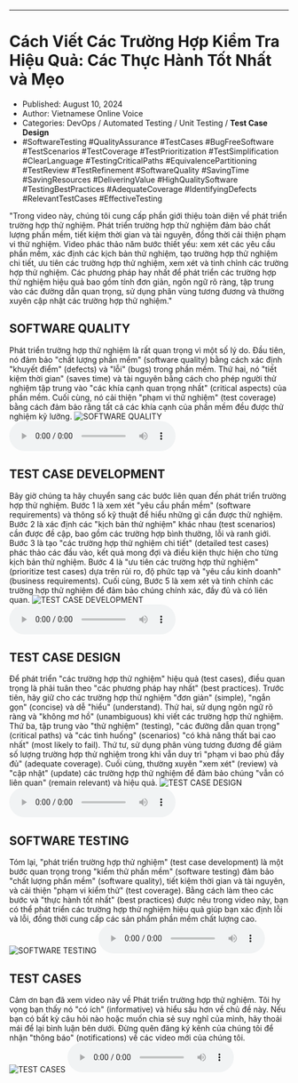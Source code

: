 
---

# Cách Viết Các Trường Hợp Kiểm Tra Hiệu Quả: Các Thực Hành Tốt Nhất và Mẹo

- Published: August 10, 2024
- Author: Vietnamese Online Voice
- Categories: DevOps / Automated Testing / Unit Testing / **Test Case Design**
- #SoftwareTesting #QualityAssurance #TestCases #BugFreeSoftware #TestScenarios #TestCoverage #TestPrioritization #TestSimplification #ClearLanguage #TestingCriticalPaths #EquivalencePartitioning #TestReview #TestRefinement #SoftwareQuality #SavingTime #SavingResources #DeliveringValue #HighQualitySoftware #TestingBestPractices #AdequateCoverage #IdentifyingDefects #RelevantTestCases #EffectiveTesting

"Trong video này, chúng tôi cung cấp phần giới thiệu toàn diện về phát triển trường hợp thử nghiệm. Phát triển trường hợp thử nghiệm đảm bảo chất lượng phần mềm, tiết kiệm thời gian và tài nguyên, đồng thời cải thiện phạm vi thử nghiệm. Video phác thảo năm bước thiết yếu: xem xét các yêu cầu phần mềm, xác định các kịch bản thử nghiệm, tạo trường hợp thử nghiệm chi tiết, ưu tiên các trường hợp thử nghiệm, xem xét và tinh chỉnh các trường hợp thử nghiệm. Các phương pháp hay nhất để phát triển các trường hợp thử nghiệm hiệu quả bao gồm tính đơn giản, ngôn ngữ rõ ràng, tập trung vào các đường dẫn quan trọng, sử dụng phân vùng tương đương và thường xuyên cập nhật các trường hợp thử nghiệm."


## SOFTWARE QUALITY

Phát triển trường hợp thử nghiệm là rất quan trọng vì một số lý do. Đầu tiên, nó đảm bảo "chất lượng phần mềm" (software quality) bằng cách xác định "khuyết điểm" (defects) và "lỗi" (bugs) trong phần mềm. Thứ hai, nó "tiết kiệm thời gian" (saves time) và tài nguyên bằng cách cho phép người thử nghiệm tập trung vào "các khía cạnh quan trọng nhất" (critical aspects) của phần mềm. Cuối cùng, nó cải thiện "phạm vi thử nghiệm" (test coverage) bằng cách đảm bảo rằng tất cả các khía cạnh của phần mềm đều được thử nghiệm kỹ lưỡng.
![SOFTWARE QUALITY](https://http-archiver-apis-production-80.schnworks.com/storage/images/transitions/2024-08-10/transition--37659235738-Montserrat-Thin-7B1FA2.jpg)
<audio controls>
    <source src="https://http-archiver-apis-production-80.schnworks.com/storage/storage/audio/file-2949716134.mp3" type="audio/mpeg">
</audio>



## TEST CASE DEVELOPMENT

Bây giờ chúng ta hãy chuyển sang các bước liên quan đến phát triển trường hợp thử nghiệm. Bước 1 là xem xét "yêu cầu phần mềm" (software requirements) và thông số kỹ thuật để hiểu những gì cần được thử nghiệm. Bước 2 là xác định các "kịch bản thử nghiệm" khác nhau (test scenarios) cần được đề cập, bao gồm các trường hợp bình thường, lỗi và ranh giới. Bước 3 là tạo "các trường hợp thử nghiệm chi tiết" (detailed test cases) phác thảo các đầu vào, kết quả mong đợi và điều kiện thực hiện cho từng kịch bản thử nghiệm. Bước 4 là "ưu tiên các trường hợp thử nghiệm" (prioritize test cases) dựa trên rủi ro, độ phức tạp và "yêu cầu kinh doanh" (business requirements). Cuối cùng, Bước 5 là xem xét và tinh chỉnh các trường hợp thử nghiệm để đảm bảo chúng chính xác, đầy đủ và có liên quan.
![TEST CASE DEVELOPMENT](https://http-archiver-apis-production-80.schnworks.com/storage/images/transitions/2024-08-10/transition-43161473513-Montserrat-SemiBold-512DA8.jpg)
<audio controls>
    <source src="https://http-archiver-apis-production-80.schnworks.com/storage/storage/audio/file-12792607618.mp3" type="audio/mpeg">
</audio>



## TEST CASE DESIGN

Để phát triển "các trường hợp thử nghiệm" hiệu quả (test cases), điều quan trọng là phải tuân theo "các phương pháp hay nhất" (best practices). Trước tiên, hãy giữ cho các trường hợp thử nghiệm "đơn giản" (simple), "ngắn gọn" (concise) và dễ "hiểu" (understand). Thứ hai, sử dụng ngôn ngữ rõ ràng và "không mơ hồ" (unambiguous) khi viết các trường hợp thử nghiệm. Thứ ba, tập trung vào "thử nghiệm" (testing), "các đường dẫn quan trọng" (critical paths) và "các tình huống" (scenarios) "có khả năng thất bại cao nhất" (most likely to fail). Thứ tư, sử dụng phân vùng tương đương để giảm số lượng trường hợp thử nghiệm trong khi vẫn duy trì "phạm vi bao phủ đầy đủ" (adequate coverage). Cuối cùng, thường xuyên "xem xét" (review) và "cập nhật" (update) các trường hợp thử nghiệm để đảm bảo chúng "vẫn có liên quan" (remain relevant) và hiệu quả.
![TEST CASE DESIGN](https://http-archiver-apis-production-80.schnworks.com/storage/images/transitions/2024-08-10/transition--9552732638-Montserrat-ExtraBold-4A148C.jpg)
<audio controls>
    <source src="https://http-archiver-apis-production-80.schnworks.com/storage/storage/audio/file-14233375675.mp3" type="audio/mpeg">
</audio>



## SOFTWARE TESTING

Tóm lại, "phát triển trường hợp thử nghiệm" (test case development) là một bước quan trọng trong "kiểm thử phần mềm" (software testing) đảm bảo "chất lượng phần mềm" (software quality), tiết kiệm thời gian và tài nguyên, và cải thiện "phạm vi kiểm thử" (test coverage). Bằng cách làm theo các bước và "thực hành tốt nhất" (best practices) được nêu trong video này, bạn có thể phát triển các trường hợp thử nghiệm hiệu quả giúp bạn xác định lỗi và lỗi, đồng thời cung cấp các sản phẩm phần mềm chất lượng cao.
![SOFTWARE TESTING](https://http-archiver-apis-production-80.schnworks.com/storage/images/transitions/2024-08-10/transition--27005378948-Montserrat-Bold-9C27B0.jpg)
<audio controls>
    <source src="https://http-archiver-apis-production-80.schnworks.com/storage/storage/audio/file-16737677081.mp3" type="audio/mpeg">
</audio>



## TEST CASES

Cảm ơn bạn đã xem video này về Phát triển trường hợp thử nghiệm. Tôi hy vọng bạn thấy nó "có ích" (informative) và hiểu sâu hơn về chủ đề này. Nếu bạn có bất kỳ câu hỏi nào hoặc muốn chia sẻ suy nghĩ của mình, hãy thoải mái để lại bình luận bên dưới. Đừng quên đăng ký kênh của chúng tôi để nhận "thông báo" (notifications) về các video mới của chúng tôi.
![TEST CASES](https://http-archiver-apis-production-80.schnworks.com/storage/images/transitions/2024-08-10/transition-30794901153-Montserrat-Bold-7B1FA2.jpg)
<audio controls>
    <source src="https://http-archiver-apis-production-80.schnworks.com/storage/storage/audio/file-40208616553.mp3" type="audio/mpeg">
</audio>

